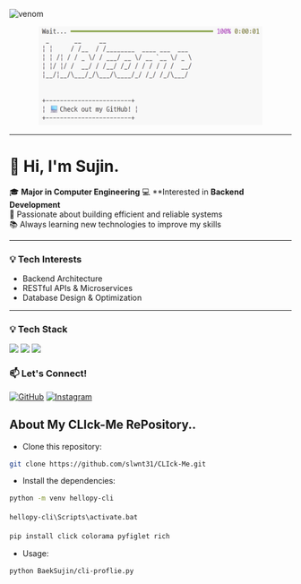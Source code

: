 <!--
**slwnt31/slwnt31** is a ✨ _special_ ✨ repository because its `README.md` (this file) appears on your GitHub profile.

Here are some ideas to get you started:

- 🔭 I’m currently working on ...
- 🌱 I’m currently learning ...
- 👯 I’m looking to collaborate on ...
- 🤔 I’m looking for help with ...
- 💬 Ask me about ...
- 📫 How to reach me: ...
- 😄 Pronouns: ...
- ⚡ Fun fact: ...
-->

![venom](https://capsule-render.vercel.app/api?type=venom&height=200&text=slwnt31's%20GitHub&fontSize=70&color=0:8871e5,100:b678c4&stroke=b678c4)

<p align="center">
  <img src="./assets/result.png" alt="Result Image" width="400"/>
</p>

---

# 👋 Hi, I'm Sujin.

🎓 **Major in Computer Engineering**
💻 **Interested in **Backend Development**  
🚀 Passionate about building efficient and reliable systems  
📚 Always learning new technologies to improve my skills  

---

### 💡 Tech Interests
- Backend Architecture  
- RESTful APIs & Microservices  
- Database Design & Optimization  

---

### 💡 Tech Stack
<p>
  <img src="https://img.shields.io/badge/django-092E20?style=for-the-badge&logo=django&logoColor=white"/>
  <img src="https://img.shields.io/badge/Spring%20Boot-6DB33F?style=for-the-badge&logo=springboot&logoColor=white"/>
  <img src="https://img.shields.io/badge/MySQL-4479A1?style=for-the-badge&logo=mysql&logoColor=white"/>
</p>


### 📫 Let's Connect!
[![GitHub](https://img.shields.io/badge/GitHub-000?logo=github&logoColor=white)](https://github.com/slwnt31)
[![Instagram](https://img.shields.io/badge/Instagram-E4405F?logo=instagram&logoColor=white)](https://instagram.com/zerthoe)



## About My CLIck-Me RePository..
- Clone this repository:
```sh
git clone https://github.com/slwnt31/CLIck-Me.git
```
- Install the dependencies:
```sh
python -m venv hellopy-cli

hellopy-cli\Scripts\activate.bat

pip install click colorama pyfiglet rich
```
- Usage:
```
python BaekSujin/cli-proflie.py
```

